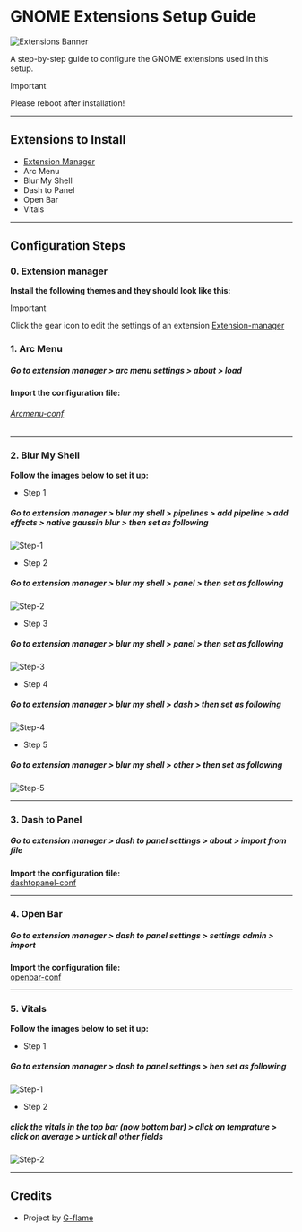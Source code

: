 # GNOME Extensions Setup Guide

![Extensions Banner](../banner.png)

A step-by-step guide to configure the GNOME extensions used in this setup.

> [!IMPORTANT]
> Please reboot after installation!

---

## Extensions to Install

- [Extension Manager](https://mattjakeman.com/apps/extension-manager)
- Arc Menu
- Blur My Shell
- Dash to Panel
- Open Bar
- Vitals

---

## Configuration Steps
### 0. Extension manager
**Install the following themes and they should look like this:** 
> [!IMPORTANT]  
>  Click the gear icon to edit the settings of an extension 
[Extension-manager](guide-assets/extension-manager.png)


### 1. Arc Menu

##### Go to extension manager > arc menu settings > about > load 
**Import the configuration file:**  
###### [Arcmenu-conf](guide-assets/arcmenu-conf)

---

### 2. Blur My Shell

**Follow the images below to set it up:**

- Step 1  
##### Go to extension manager > blur my shell > pipelines > add pipeline > add effects > native gaussin blur > then set as following
  ![Step-1](guide-assets/blur-my-shell-1.png)
- Step 2  
##### Go to extension manager > blur my shell > panel > then set as following
  ![Step-2](guide-assets/blur-my-shell-2.png)
- Step 3  
##### Go to extension manager > blur my shell > panel > then set as following
  ![Step-3](guide-assets/blur-my-shell-3.png)
- Step 4  
##### Go to extension manager > blur my shell > dash > then set as following
  ![Step-4](guide-assets/blur-my-shell-4.png)
- Step 5  
##### Go to extension manager > blur my shell > other > then set as following
  ![Step-5](guide-assets/blur-my-shell-5.png)

---

### 3. Dash to Panel
##### Go to extension manager > dash to panel settings > about > import from file 
**Import the configuration file:**  
[dashtopanel-conf](guide-assets/dashtopanel-conf)

---

### 4. Open Bar
##### Go to extension manager > dash to panel settings > settings admin > import 
**Import the configuration file:**  
[openbar-conf](guide-assets/openbar-conf)

---

### 5. Vitals

**Follow the images below to set it up:**

- Step 1  
##### Go to extension manager > dash to panel settings > hen set as following
  ![Step-1](guide-assets/vitals-1.png)
- Step 2  
##### click the vitals in the top bar (now bottom bar) > click on temprature > click on average > untick all other fields
  ![Step-2](guide-assets/vitals-2.png)

---

## Credits

- Project by [G-flame](https://github.com/g-flame)

